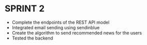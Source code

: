 # SPRINT 2

- Complete the endpoints of the REST API model
- Integrated email sending using sendinblue
- Create the algorithm to send recommended news for the users
- Tested the backend
